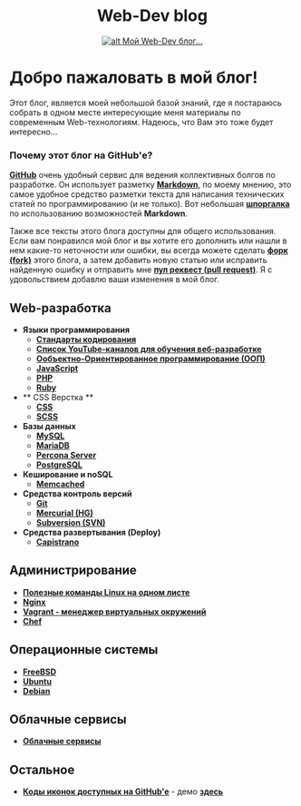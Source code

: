 <h1 align="center">
  <a  href="#web-dev-blog"
      class="anchor"
      name="web-dev-blog"><span class="mini-icon mini-icon-link"></span></a>
  Web-Dev blog
</h1>

<p align="center">
  <a href="https://github.com/uran1980/web-dev-blog/blob/master/README.md">
    <img  style="max-width:100%;"
          alt="alt Мой Web-Dev блог..."
          src="https://raw.github.com/uran1980/web-dev-blog/master/images/webdev_0.png" />
  </a>
</p>

# Добро пажаловать в мой блог!
Этот блог, является моей небольшой базой знаний, где я постараюсь собрать в одном месте интересующие меня материалы по современным Web-технологиям. Надеюсь, что Вам это тоже будет интересно...

### Почему этот блог на GitHub'е?
**[GitHub](https://github.com)** очень удобный сервис для ведения коллективных болгов по разработке. Он использует разметку **[Markdown](http://github.github.com/github-flavored-markdown)**, по моему мнению, это  самое удобное средство разметки текста для написания технических статей по программированию (и не только). Вот небольшая **[шпоргалка](https://github.com/adam-p/markdown-here/wiki/Markdown-Cheatsheet)** по использованию возможностей **Markdown**.

Также все тексты этого блога доступны для общего использования. Если вам понравился мой блог и вы хотите его дополнить или нашли в нем какие-то неточности или ошибки, вы всегда можете сделать **[форк (fork)](https://help.github.com/articles/fork-a-repo)** этого блога, а затем добавить новую статью или исправить найденную ошибку и отправить мне **[пул реквест (pull request)](http://habrahabr.ru/post/125999/)**. Я с удовольствием добавлю ваши изменения в мой блог.

## Web-разработка
* **Языки программирования**
  * **[Стандарты кодирования](https://github.com/uran1980/web-dev-blog/blob/master/Coding-standarts/README.md)**
  * **[Список YouTube-каналов для обучения веб-разработке](https://github.com/forwebdev/channels)**
  * **[Ообъектно-Ориентированное программирование (ООП)](https://github.com/uran1980/web-dev-blog/blob/master/OOP%20-%20ObjectOrientedProgramming/README.md)**
  * **[JavaScript](https://github.com/uran1980/web-dev-blog/blob/master/JavaScript/README.md)**
  * **[PHP](https://github.com/uran1980/web-dev-blog/blob/master/PHP/README.md)**
  * **[Ruby](https://github.com/uran1980/web-dev-blog/blob/master/Ruby/README.md)**
* ** CSS Верстка **
  * **[CSS](https://github.com/uran1980/web-dev-blog/blob/master/CSS/README.md)**
  * **[SCSS](https://github.com/uran1980/web-dev-blog/blob/master/SASS/README.md)**
* **Базы данных**
  * **[MySQL](https://github.com/uran1980/web-dev-blog/blob/master/DataBases/MySQL/README.md)**
  * **[MariaDB](https://github.com/uran1980/web-dev-blog/blob/master/DataBases/MariaDB/README.md)**
  * **[Percona Server](https://github.com/uran1980/web-dev-blog/blob/master/DataBases/Percona-Server/README.md)**
  * **[PostgreSQL](https://github.com/uran1980/web-dev-blog/blob/master/DataBases/PostgreSQL/README.md)**
* **Кеширование и noSQL**
  * **[Memcached](https://github.com/uran1980/web-dev-blog/blob/master/Memcached/README.md)**
* **Средства контроль версий**
  * **[Git](https://github.com/uran1980/web-dev-blog/blob/master/Git/README.md)**
  * **[Mercurial (HG)](https://github.com/uran1980/web-dev-blog/blob/master/Mercurial/README.md)**
  * **[Subversion (SVN)](https://github.com/uran1980/web-dev-blog/blob/master/SVN/README.md)**
* **Средства развертывания (Deploy)**
  * **[Capistrano](https://github.com/uran1980/web-dev-blog/blob/master/Capistrano/README.md)**

## Администрирование
* **[Полезные команды Linux на одном листе](https://github.com/uran1980/web-dev-blog/blob/master/linux-commands.md)**
* **[Nginx](https://github.com/uran1980/web-dev-blog/blob/master/Nginx/README.md)**
* **[Vagrant - менеджер виртуальных окружений](https://github.com/uran1980/web-dev-blog/blob/master/Vagrant/README.md)**
* **[Chef](https://github.com/uran1980/web-dev-blog/blob/master/Chef/README.md)**

## Операционные системы
* **[FreeBSD](https://github.com/uran1980/web-dev-blog/blob/master/FreeBSD/README.md)**
* **[Ubuntu](https://github.com/uran1980/web-dev-blog/blob/master/Linux/Ubuntu/README.md)**
* **[Debian](https://github.com/uran1980/web-dev-blog/blob/master/Linux/Debian/README.md)**


## Облачные сервисы
* **[Облачные сервисы](https://github.com/uran1980/web-dev-blog/blob/master/Cloud-Services/README.md)**


## Остальное
* **[Коды иконок доступных на GitHub'е](https://github.com/uran1980/emoji-cheat-sheet.com)** - демо **[здесь](http://www.emoji-cheat-sheet.com/)**
